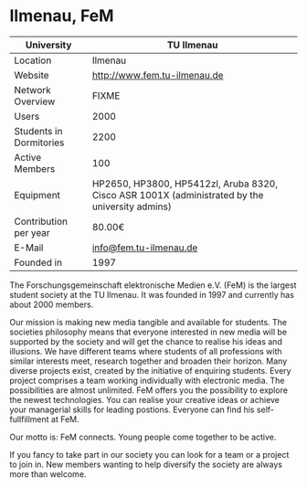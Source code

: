# Ilmenau, FeM

University               | TU Ilmenau
-------------------------|------------------------------------------------------------------------------------------------
Location                 | Ilmenau
Website                  | <http://www.fem.tu-ilmenau.de>
Network Overview         | FIXME
Users                    | 2000
Students in Dormitories  | 2200
Active Members           | 100
Equipment                | HP2650, HP3800, HP5412zl, Aruba 8320, Cisco ASR 1001X (administrated by the university admins)
Contribution per year    | 80.00€
E-Mail                   | <info@fem.tu-ilmenau.de>
Founded in               | 1997

The Forschungsgemeinschaft elektronische Medien e.V. (FeM) is the
largest student society at the TU Ilmenau. It was founded in 1997 and
currently has about 2000 members.

Our mission is making new media tangible and available for students. The
societies philosophy means that everyone interested in new media will be
supported by the society and will get the chance to realise his ideas
and illusions. We have different teams where students of all professions
with similar interests meet, research together and broaden their
horizon. Many diverse projects exist, created by the initiative of
enquiring students. Every project comprises a team working individually
with electronic media. The possibilities are almost unlimited. FeM
offers you the possibility to explore the newest technologies. You can
realise your creative ideas or achieve your managerial skills for
leading postions. Everyone can find his self-fullfillment at FeM.

Our motto is: FeM connects. Young people come together to be active.

If you fancy to take part in our society you can look for a team or a
project to join in. New members wanting to help diversify the society
are always more than welcome.
